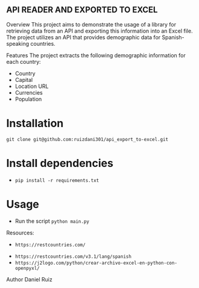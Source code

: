 ## API READER AND EXPORTED TO EXCEL

Overview
This project aims to demonstrate the usage of a library for retrieving data from an API and exporting this information into an Excel file. The project utilizes an API that provides demographic data for Spanish-speaking countries.

Features
The project extracts the following demographic information for each country:

- Country
- Capital
- Location URL
- Currencies
- Population

# Installation

`git clone git@github.com:ruizdani301/api_export_to-excel.git`

# Install dependencies

- `pip install -r requirements.txt`

# Usage

- Run the script
  `python main.py`

Resources:

- `https://restcountries.com/`

* `https://restcountries.com/v3.1/lang/spanish`
* `https://j2logo.com/python/crear-archivo-excel-en-python-con-openpyxl/`

Author
Daniel Ruiz
